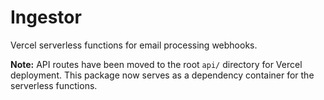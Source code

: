 # Ingestor

Vercel serverless functions for email processing webhooks.

**Note:** API routes have been moved to the root `api/` directory for Vercel deployment. This package now serves as a dependency container for the serverless functions.
